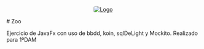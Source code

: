 <p align="center">
  <a href="https://img.freepik.com/vector-premium/icono-puerta-zoologico-ilustracion-vector-color-dibujado-mano_755164-3374.jpg?w=2000" target="_blank">
    <img loading="lazy" style="border-radius: 0.25rem;" 
      src="https://cdn-icons-png.flaticon.com/512/5190/5190782.png" alt="Logo" 
      borderRadius='1rem' boxShadow = '0 5px 18px rgba(0,0,0,0.3)'>
  </a>
</p>
# Zoo

Ejercicio de JavaFx con uso de bbdd, koin, sqlDeLight y Mockito. 
Realizado para 1ºDAM 
